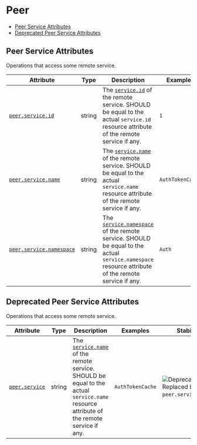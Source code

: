 <!-- NOTE: THIS FILE IS AUTOGENERATED. DO NOT EDIT BY HAND. -->
<!-- see templates/registry/markdown/attribute_namespace.md.j2 -->

# Peer

- [Peer Service Attributes](#peer-service-attributes)
- [Deprecated Peer Service Attributes](#deprecated-peer-service-attributes)

## Peer Service Attributes

Operations that access some remote service.

| Attribute | Type | Description | Examples | Stability |
|---|---|---|---|---|
| <a id="peer-service-id" href="#peer-service-id">`peer.service.id`</a> | string | The [`service.id`](/docs/resource/README.md#service) of the remote service. SHOULD be equal to the actual `service.id` resource attribute of the remote service if any. | `1` | ![Development](https://img.shields.io/badge/-development-blue) |
| <a id="peer-service-name" href="#peer-service-name">`peer.service.name`</a> | string | The [`service.name`](/docs/resource/README.md#service) of the remote service. SHOULD be equal to the actual `service.name` resource attribute of the remote service if any. | `AuthTokenCache` | ![Development](https://img.shields.io/badge/-development-blue) |
| <a id="peer-service-namespace" href="#peer-service-namespace">`peer.service.namespace`</a> | string | The [`service.namespace`](/docs/resource/README.md#service) of the remote service. SHOULD be equal to the actual `service.namespace` resource attribute of the remote service if any. | `Auth` | ![Development](https://img.shields.io/badge/-development-blue) |

## Deprecated Peer Service Attributes

Operations that access some remote service.

| Attribute | Type | Description | Examples | Stability |
|---|---|---|---|---|
| <a id="peer-service" href="#peer-service">`peer.service`</a> | string | The [`service.name`](/docs/resource/README.md#service) of the remote service. SHOULD be equal to the actual `service.name` resource attribute of the remote service if any. | `AuthTokenCache` | ![Deprecated](https://img.shields.io/badge/-deprecated-red)<br>Replaced by `peer.service.name`. |
